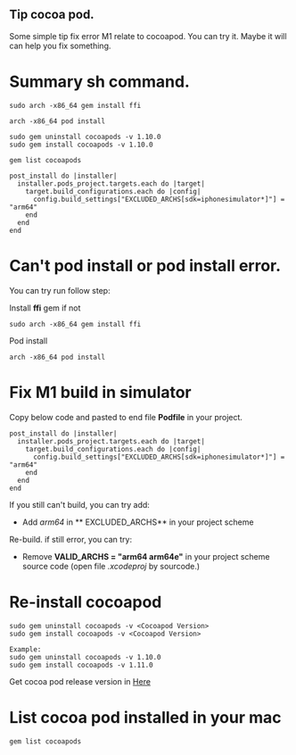 ## Tip cocoa pod.

Some simple tip fix error M1 relate to cocoapod.
You can try it. Maybe it will can help you fix something.

# Summary sh command.
```
sudo arch -x86_64 gem install ffi

arch -x86_64 pod install

sudo gem uninstall cocoapods -v 1.10.0
sudo gem install cocoapods -v 1.10.0

gem list cocoapods

post_install do |installer|
  installer.pods_project.targets.each do |target|
    target.build_configurations.each do |config|
      config.build_settings["EXCLUDED_ARCHS[sdk=iphonesimulator*]"] = "arm64"
    end
  end
end
```

# Can't pod install or pod install error.

You can try run follow step:

Install **ffi** gem if not
```
sudo arch -x86_64 gem install ffi
```

Pod install
```
arch -x86_64 pod install
```

# Fix M1 build in simulator
Copy below code and pasted to end file **Podfile** in your project.
```
post_install do |installer|
  installer.pods_project.targets.each do |target|
    target.build_configurations.each do |config|
      config.build_settings["EXCLUDED_ARCHS[sdk=iphonesimulator*]"] = "arm64"
    end
  end
end
```

If you still can't build, you can try add:
- Add *arm64* in ** EXCLUDED_ARCHS** in your project scheme

Re-build. if still error, you can try:
- Remove **VALID_ARCHS = "arm64 arm64e"** in your project scheme source code (open file *.xcodeproj* by sourcode.)


# Re-install cocoapod
```
sudo gem uninstall cocoapods -v <Cocoapod Version>
sudo gem install cocoapods -v <Cocoapod Version>

Example:
sudo gem uninstall cocoapods -v 1.10.0
sudo gem install cocoapods -v 1.11.0
```

Get cocoa pod release version in [Here](https://github.com/CocoaPods/CocoaPods/releases)

# List cocoa pod installed in your mac
```
gem list cocoapods
```